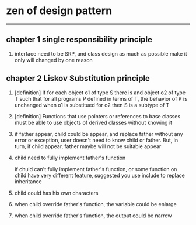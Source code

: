 # zen of design pattern

------------------------------
## chapter 1 single responsibility principle
1. interface need to be SRP, and class design as much as possible make it only will changed by one reason

## chapter 2 Liskov Substitution principle
1. [definition] If for each object o1 of type S there is and object o2 of type T such that for all programs P defined in terms of T, the behavior of P is unchanged when o1 is substitued for o2 then S is a subtype of T
2. [definition] Functions that use pointers or references to base classes must be able to use objects of derived classes without knowing it
3. if father appear, child could be appear, and replace father without any error or exception, user doesn't need to know child or father. But, in turn, if child appear, father maybe will not be suitable appear
4. child need to fully implement father's function
	
	if chuld can't fully implement father's function, or some function on child have very different feature, suggested you use include to replace inheritance
5. child could has his own characters
6. when child override father's function, the variable could be enlarge
7. when child override father's function, the output could be narrow